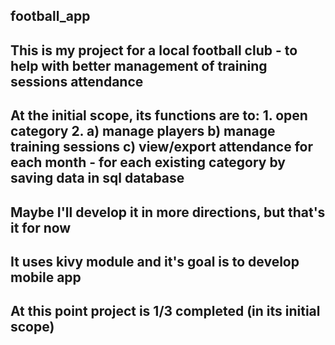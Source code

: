 ## football_app

## This is my project for a local football club - to help with better management of training sessions attendance
## At the initial scope, its functions are to: 1. open category 2. a) manage players b) manage training sessions c) view/export attendance for each month - for each existing category by saving data in sql database
## Maybe I'll develop it in more directions, but that's it for now

## It uses kivy module and it's goal is to develop mobile app

## At this point project is 1/3 completed (in its initial scope)
